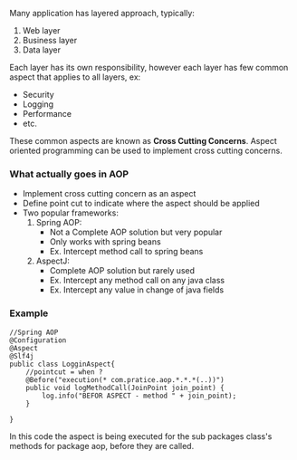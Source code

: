 Many application has layered approach, typically:
1. Web layer
2. Business layer
3. Data layer

Each layer has its own responsibility, however each layer has few common aspect that applies to all layers, ex:
- Security
- Logging
- Performance 
- etc.

These common aspects are known as **Cross Cutting Concerns**. Aspect oriented programming can be used to implement cross cutting concerns.

### What actually goes in AOP
- Implement cross cutting concern as an aspect
- Define point cut to indicate where the aspect should be applied
- Two popular frameworks:
	1. Spring AOP:
		- Not a Complete AOP solution but very popular
		- Only works with spring beans
		- Ex. Intercept method call to spring beans
	1. AspectJ:
		- Complete AOP solution but rarely used
		- Ex. Intercept any method call on any java class
		- Ex. Intercept any value in change of java fields

### Example
```
//Spring AOP
@Configuration
@Aspect
@Slf4j
public class LogginAspect{
	//pointcut = when ?
	@Before("execution(* com.pratice.aop.*.*.*(..))")
	public void logMethodCall(JoinPoint join_point) {
		log.info("BEFOR ASPECT - method " + join_point);
	}

}
```
In this code the aspect is being executed for the sub packages class's methods for package aop, before they are called.
